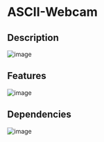 # ASCII-Webcam

## Description
![image](https://user-images.githubusercontent.com/66129931/155897821-591586d2-80a1-4e7c-95da-5dbdd8eb6115.png)

## Features
![image](https://user-images.githubusercontent.com/66129931/155897424-201d0bb9-51d2-4ae5-bd18-d30dabcc9d54.png)

## Dependencies
![image](https://user-images.githubusercontent.com/66129931/155897441-56c83f10-1e0d-4f21-923a-bf33691ebd95.png)
